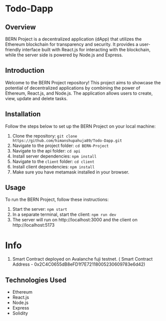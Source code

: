 # Todo-Dapp

## Overview

BERN Project is a decentralized application (dApp) that utilizes the Ethereum blockchain for transparency and security. It provides a user-friendly interface built with React.js for interacting with the blockchain, while the server side is powered by Node.js and Express.

## Introduction

Welcome to the BERN Project repository! This project aims to showcase the potential of decentralized applications by combining the power of Ethereum, React.js, and Node.js. The application allows users to create, view, update and delete tasks.

## Installation

Follow the steps below to set up the BERN Project on your local machine:

1. Clone the repository: `git clone https://github.com/himanshupahuja89/Todo-Dapp.git`
2. Navigate to the project folder: `cd BERN-Project`
3. Navigate to the api folder: `cd api`
4. Install server dependencies: `npm install`
5. Navigate to the `client` folder: `cd client`
6. Install client dependencies: `npm install`
7. Make sure you have metamask installed in your browser.

## Usage

To run the BERN Project, follow these instructions:

1. Start the server: `npm start`
2. In a separate terminal, start the client: `npm run dev`
3. The server will run on http://localhost:3000 and the client on http://localhost:5173

# Info
1. Smart Contract deployed on Avalanche fuji testnet. ( Smart Contract Address - 0x2C4C0655dB8eFD1f7E72118005230609783e6d42)

## Technologies Used

- Ethereum
- React.js
- Node.js
- Express
- Solidity
